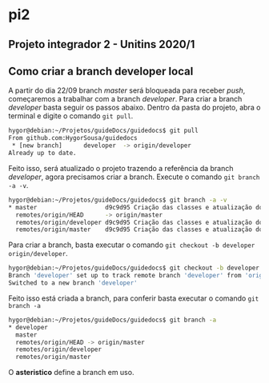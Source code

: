 # pi2
Projeto integrador 2  - Unitins 2020/1 
---
## Como criar a branch developer local

A partir do dia 22/09 branch *master* será bloqueada para receber *push*, começaremos a trabalhar com a branch *developer*.
Para criar a branch *developer* basta seguir os passos abaixo.
Dentro da pasta do projeto, abra o terminal e digite o comando `git pull`.
```sh
hygor@debian:~/Projetos/guideDocs/guidedocs$ git pull
From github.com:HygorSousa/guidedocs
 * [new branch]      developer  -> origin/developer
Already up to date.
```
Feito isso, será atualizado o projeto trazendo a referência da branch *developer*, agora precisamos criar a branch.
Execute o comando `git branch -a -v`.
```sh
hygor@debian:~/Projetos/guideDocs/guidedocs$ git branch -a -v
* master                   d9c9d95 Criação das classes e atualização do modelo de atualização do controle de acesso para adequação ao modelo de classes
  remotes/origin/HEAD      -> origin/master
  remotes/origin/developer d9c9d95 Criação das classes e atualização do modelo de atualização do controle de acesso para adequação ao modelo de classes
  remotes/origin/master    d9c9d95 Criação das classes e atualização do modelo de atualização do controle de acesso para adequação ao modelo de classes
```
Para criar a branch, basta executar o comando `git checkout -b developer origin/developer`.
```sh
hygor@debian:~/Projetos/guideDocs/guidedocs$ git checkout -b developer origin/developer
Branch 'developer' set up to track remote branch 'developer' from 'origin'.
Switched to a new branch 'developer'
```
Feito isso está criada a branch, para conferir basta executar o comando `git branch -a`
```sh
hygor@debian:~/Projetos/guideDocs/guidedocs$ git branch -a
* developer
  master
  remotes/origin/HEAD -> origin/master
  remotes/origin/developer
  remotes/origin/master
```
O __asteristico__ define a branch em uso.
